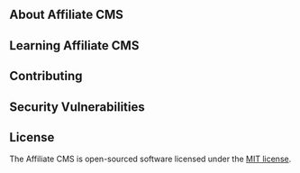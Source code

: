## About Affiliate CMS

## Learning Affiliate CMS

## Contributing

## Security Vulnerabilities

## License

The Affiliate CMS is open-sourced software licensed under the [MIT license](http://opensource.org/licenses/MIT).
